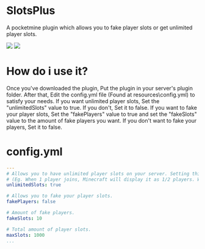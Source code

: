 # SlotsPlus 

A pocketmine plugin which allows you to fake player slots or get unlimited player slots.

[![](https://poggit.pmmp.io/shield.state/SlotsPlus)](https://poggit.pmmp.io/p/SlotsPlus)
<a href="https://poggit.pmmp.io/p/SlotsPlus"><img src="https://poggit.pmmp.io/shield.state/SlotsPlus"></a>

# How do i use it?

Once you've downloaded the plugin, Put the plugin in your server's plugin folder. After that, Edit the config.yml file (Found at resources\config.yml) to 
satisfy your needs. If you want unlimited player slots, Set the "unlimitedSlots" value to true. If you don't, Set it to false. If you want to fake your 
player slots, Set the "fakePlayers" value to true and set the "fakeSlots" value to the amount of fake players you want. If you don't want to fake your
players, Set it to false. 

# config.yml
```yaml
---
# Allows you to have unlimited player slots on your server. Setting this to true will scale player slots when a player joins. 
# (Eg. When 1 player joins, Minecraft will display it as 1/2 players. When another player joins, It will display it as 2/3 and so and so on.)
unlimitedSlots: true

# Allows you to fake your player slots.
fakePlayers: false

# Amount of fake players.
fakeSlots: 10

# Total amount of player slots.
maxSlots: 1000
...
```
